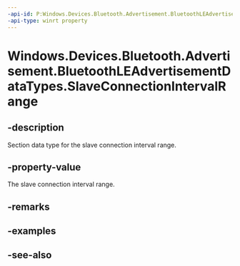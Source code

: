 ----api-id: P:Windows.Devices.Bluetooth.Advertisement.BluetoothLEAdvertisementDataTypes.SlaveConnectionIntervalRange
-api-type: winrt property
---<!-- Property syntaxpublic byte SlaveConnectionIntervalRange { get; }--># Windows.Devices.Bluetooth.Advertisement.BluetoothLEAdvertisementDataTypes.SlaveConnectionIntervalRange## -descriptionSection data type for the slave connection interval range.## -property-valueThe slave connection interval range.## -remarks## -examples## -see-also